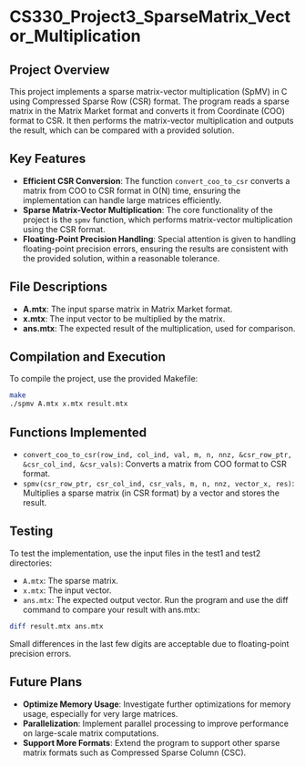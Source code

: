 # CS330_Project3_SparseMatrix_Vector_Multiplication
## Project Overview
This project implements a sparse matrix-vector multiplication (SpMV) in C using Compressed Sparse Row (CSR) format. The program reads a sparse matrix in the Matrix Market format and converts it from Coordinate (COO) format to CSR. It then performs the matrix-vector multiplication and outputs the result, which can be compared with a provided solution.

## Key Features
- **Efficient CSR Conversion**: The function `convert_coo_to_csr` converts a matrix from COO to CSR format in O(N) time, ensuring the implementation can handle large matrices efficiently.
- **Sparse Matrix-Vector Multiplication**: The core functionality of the project is the `spmv` function, which performs matrix-vector multiplication using the CSR format.
- **Floating-Point Precision Handling**: Special attention is given to handling floating-point precision errors, ensuring the results are consistent with the provided solution, within a reasonable tolerance.

## File Descriptions
- **A.mtx**: The input sparse matrix in Matrix Market format.
- **x.mtx**: The input vector to be multiplied by the matrix.
- **ans.mtx**: The expected result of the multiplication, used for comparison.

## Compilation and Execution
To compile the project, use the provided Makefile:
```bash
make
./spmv A.mtx x.mtx result.mtx
```

## Functions Implemented
- `convert_coo_to_csr(row_ind, col_ind, val, m, n, nnz, &csr_row_ptr, &csr_col_ind, &csr_vals)`: Converts a matrix from COO format to CSR format.
- `spmv(csr_row_ptr, csr_col_ind, csr_vals, m, n, nnz, vector_x, res)`: Multiplies a sparse matrix (in CSR format) by a vector and stores the result.

## Testing
To test the implementation, use the input files in the test1 and test2 directories:
- `A.mtx`: The sparse matrix.
- `x.mtx`: The input vector.
- `ans.mtx`: The expected output vector.
Run the program and use the diff command to compare your result with ans.mtx:
```bash
diff result.mtx ans.mtx
```
Small differences in the last few digits are acceptable due to floating-point precision errors.

## Future Plans
- **Optimize Memory Usage**: Investigate further optimizations for memory usage, especially for very large matrices.
- **Parallelization**: Implement parallel processing to improve performance on large-scale matrix computations.
- **Support More Formats**: Extend the program to support other sparse matrix formats such as Compressed Sparse Column (CSC).